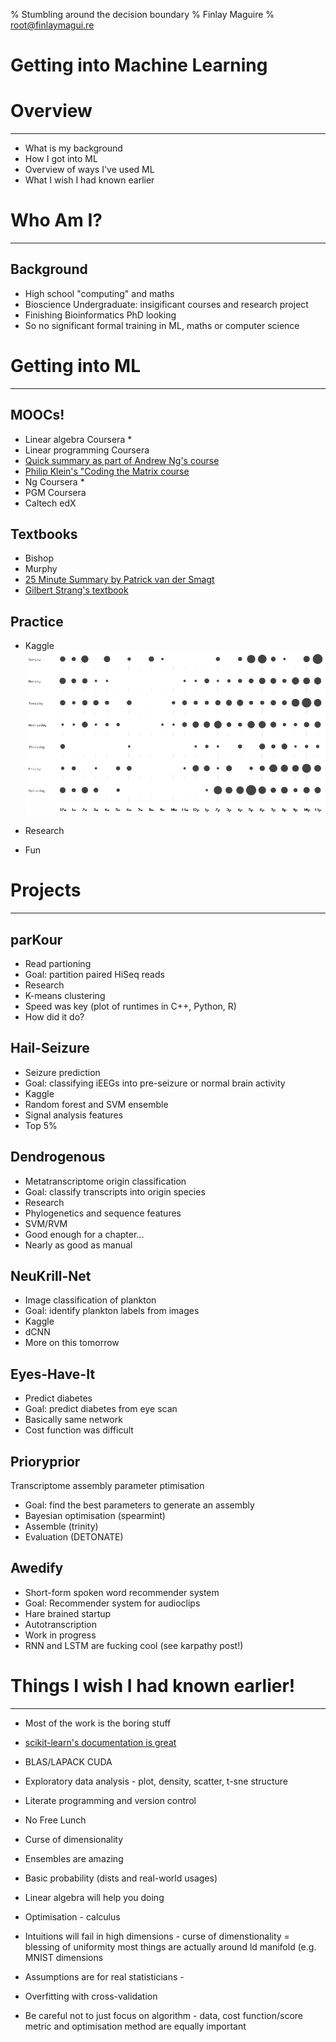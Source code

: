 % Stumbling around the decision boundary
% Finlay Maguire 
% root@finlaymagui.re

# Getting into Machine Learning

# Overview

---

- What is my background
- How I got into ML
- Overview of ways I've used ML
- What I wish I had known earlier

# Who Am I?

---

## Background

- High school "computing" and maths
- Bioscience Undergraduate: insigificant courses and research project
- Finishing Bioinformatics PhD looking 
- So no significant formal training in ML, maths or computer science

# Getting into ML

--- 

## MOOCs!

- Linear algebra Coursera *
- Linear programming Coursera 
- [Quick summary as part of Andrew Ng's course](https://class.coursera.org/ml-005/lecture/preview)
- [Philip Klein's "Coding the Matrix course](https://www.coursera.org/course/matrix)
- Ng Coursera * 
- PGM Coursera
- Caltech edX 

## Textbooks

- Bishop 
- Murphy
- [25 Minute Summary by Patrick van der Smagt](https://youtu.be/ZumgfOei0Ak)
- [Gilbert Strang's textbook](http://www.amazon.com/dp/0980232716?tag=inspiredalgor-20)



## Practice

- Kaggle
![Punchcard of code submissions](assets/presentation/NDSB/punchcard.png)


- Research
- Fun


# Projects 

----

## parKour 

- Read partioning
- Goal: partition paired HiSeq reads 
- Research
- K-means clustering
- Speed was key (plot of runtimes in C++, Python, R)
- How did it do?

## Hail-Seizure

- Seizure prediction
- Goal: classifying iEEGs into pre-seizure or normal brain activity
- Kaggle
- Random forest and SVM ensemble
- Signal analysis features 
- Top 5%

## Dendrogenous

- Metatranscriptome origin classification
- Goal: classify transcripts into origin species
- Research
- Phylogenetics and sequence features 
- SVM/RVM 
- Good enough for a chapter...
- Nearly as good as manual

## NeuKrill-Net

- Image classification of plankton
- Goal: identify plankton labels from images
- Kaggle
- dCNN
- More on this tomorrow

## Eyes-Have-It

- Predict diabetes 
- Goal: predict diabetes from eye scan
- Basically same network
- Cost function was difficult

## Prioryprior

Transcriptome assembly parameter ptimisation

- Goal: find the best parameters to generate an assembly
- Bayesian optimisation (spearmint) 
- Assemble (trinity)
- Evaluation (DETONATE)

## Awedify

- Short-form spoken word recommender system
- Goal: Recommender system for audioclips
- Hare brained startup
- Autotranscription
- Work in progress
- RNN and LSTM are fucking cool (see karpathy post!)



# Things I wish I had known earlier!

---- 

- Most of the work is the boring stuff
- [scikit-learn's documentation is great](http://scikit-learn.org/stable/)
- BLAS/LAPACK CUDA 
- Exploratory data analysis - plot, density, scatter, t-sne structure
- Literate programming and version control 
- No Free Lunch
- Curse of dimensionality 
- Ensembles are amazing
- Basic probability (dists and real-world usages) 
- Linear algebra will help you doing
- Optimisation - calculus 


- Intuitions will fail in high dimensions - curse of dimenstionality = blessing of uniformity most things are actually around ld manifold (e.g. MNIST dimensions
- Assumptions are for real statisticians -
- Overfitting with cross-validation
- Be careful not to just focus on algorithm - data, cost function/score metric and optimisation method are equally important
